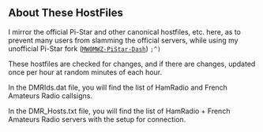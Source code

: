 ## About These HostFiles

I mirror the official Pi-Star and other canonical hostfiles, etc. here, as to
prevent many users from slamming the official servers, while using my
unofficial Pi-Star fork
([<code>MW0MWZ-PiStar-Dash</code>](https://www.pistar.uk))  `;^)`

These hostfiles are checked for changes, and if there are changes, updated once
per hour at random minutes of each hour.

In the DMRIds.dat file, you will find the list of HamRadio and French Amateurs Radio callsigns.

In the DMR_Hosts.txt file, you will find the list of HamRadio + French Amateurs Radio servers with the
setup for connection.
